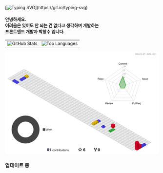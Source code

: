 [![Typing SVG](https://readme-typing-svg.demolab.com?font=Chiron+Sung+HK&weight=700&pause=1000&color=F7D407&width=435&lines=%EC%96%B4%EB%A0%A4%EC%9B%80%EC%9D%80+%EC%9E%88%EC%96%B4%EB%8F%84+%EC%95%88+%EB%90%98%EB%8A%94+%EA%B1%B4+%EC%97%86%EB%8B%A4.)](https://git.io/typing-svg)
<div>
 <h4>안녕하세요.
  <br/>
  어려움은 있어도 안 되는 건 없다고 생각하며 개발하는
  <br/>
  프론트엔드 개발자 박창수 입니다.
 </h4>
  
  <table>
    <tr>
      <td>
        <img
          src="https://github-readme-stats.vercel.app/api?username=changsu1993&show_icons=true&theme=dark&hide=stars,contribs&count_private=true&hide_border=true&locale=ko&cache_seconds=86400"
          height="180" alt="GitHub Stats"
        />
      </td>
      <td>
        <img
          src="https://github-readme-stats.vercel.app/api/top-langs?username=changsu1993&layout=compact&theme=dark&hide_border=true&locale=ko&cache_seconds=86400"
          height="180" alt="Top Languages"
        />
      </td>
    </tr>
  </table>

 ![](./profile-3d-contrib/profile-gitblock.svg)

  <h3>업데이트 중</h3> 
</div>
